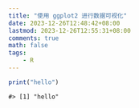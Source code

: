 ```yaml
---
title: "使用 ggplot2 进行数据可视化"
date: 2023-12-26T12:48:42+08:00
lastmod: 2023-12-26T12:55:31+08:00
comments: true
math: false
tags:
    - R
---
```



```r
print("hello")
```

```
#> [1] "hello"
```

